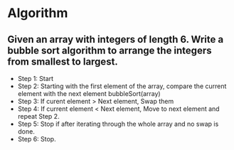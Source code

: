 # Algorithm

## Given an array with integers of length 6. Write a bubble sort algorithm to arrange the integers from smallest to largest.

- Step 1: Start
- Step 2: Starting with the first element of the array, compare the current element with the next element
bubbleSort(array)
- Step 3: If curent element > Next element, Swap them
- Step 4: If current element < Next element, Move to next element and repeat Step 2.
- Step 5: Stop if after iterating through the whole array and no swap is done.
- Step 6: Stop.